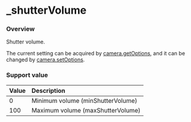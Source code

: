 # \_shutterVolume

### Overview

Shutter volume.

The current setting can be acquired by [camera.getOptions](../commands/camera.get_options.md), and it can be changed by [camera.setOptions](../commands/camera.set_options.md).

### Support value

| Value | Description |
|:--|:--|
| 0 | Minimum volume (minShutterVolume) |
| 100 | Maximum volume (maxShutterVolume) |
